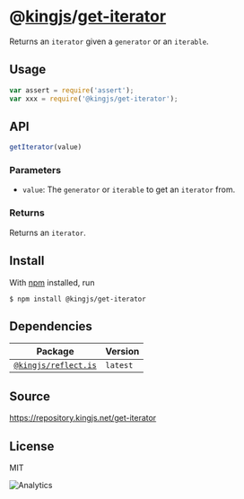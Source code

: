 # @[kingjs][@kingjs]/[get-iterator][ns0]
Returns an `iterator` given a `generator` or an `iterable`.
## Usage
```js
var assert = require('assert');
var xxx = require('@kingjs/get-iterator');
```

## API
```ts
getIterator(value)
```

### Parameters
- `value`: The `generator` or `iterable` to get an `iterator` from.
### Returns
Returns an `iterator`.


## Install
With [npm](https://npmjs.org/) installed, run
```
$ npm install @kingjs/get-iterator
```
## Dependencies
|Package|Version|
|---|---|
|[`@kingjs/reflect.is`](https://www.npmjs.com/package/@kingjs/reflect.is)|`latest`|
## Source
https://repository.kingjs.net/get-iterator
## License
MIT

![Analytics](https://analytics.kingjs.net/get-iterator)

[@kingjs]: https://www.npmjs.com/package/kingjs
[ns0]: https://www.npmjs.com/package/@kingjs/get-iterator
